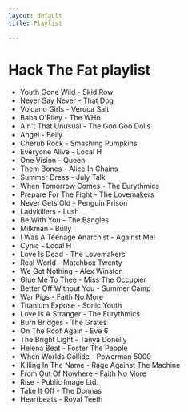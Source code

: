 ```yaml
---
layout: default
title: Playlist

---
```

# Hack The Fat playlist

* Youth Gone Wild - Skid Row
* Never Say Never - That Dog
* Volcano Girls - Veruca Salt
* Baba O'Riley - The WHo
* Ain't That Unusual - The Goo Goo Dolls
* Angel - Belly
* Cherub Rock - Smashing Pumpkins
* Everyone Alive - Local H
* One Vision - Queen
* Them Bones - Alice In Chains
* Summer Dress - July Talk
* When Tomorrow Comes - The Eurythmics
* Prepare For The Fight - The Lovemakers
* Never Gets Old - Penguin Prison
* Ladykillers - Lush
* Be With You - The Bangles
* Milkman - Bully
* I Was A Teenage Anarchist - Against Me!
* Cynic - Local H
* Love Is Dead - The Lovemakers
* Real World - Matchbox Twenty
* We Got Nothing - Alex Winston
* Glue Me To Thee - Miss The Occupier
* Better Off Without You - Summer Camp
* War Pigs - Faith No More
* Titanium Expose - Sonic Youth
* Love Is A Stranger - The Eurythmics
* Burn Bridges - The Grates
* On The Roof Again - Eve 6
* The Bright Light - Tanya Donelly
* Helena Beat - Foster The People
* When Worlds Collide - Powerman 5000
* Killing In The Name - Rage Against The Machine
* From Out Of Nowhere - Faith No More
* Rise - Public Image Ltd.
* Take It Off - The Donnas
* Heartbeats - Royal Teeth
